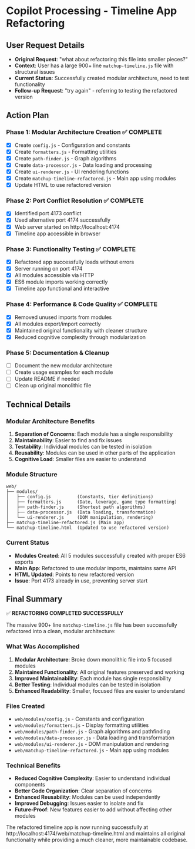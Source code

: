 # Copilot Processing - Timeline App Refactoring

## User Request Details

- **Original Request**: "what about refactoring this file into smaller pieces?"
- **Context**: User has a large 900+ line `matchup-timeline.js` file with structural issues
- **Current Status**: Successfully created modular architecture, need to test functionality
- **Follow-up Request**: "try again" - referring to testing the refactored version

## Action Plan

### Phase 1: Modular Architecture Creation ✅ COMPLETE

- [x] Create `config.js` - Configuration and constants
- [x] Create `formatters.js` - Formatting utilities
- [x] Create `path-finder.js` - Graph algorithms
- [x] Create `data-processor.js` - Data loading and processing
- [x] Create `ui-renderer.js` - UI rendering functions
- [x] Create `matchup-timeline-refactored.js` - Main app using modules
- [x] Update HTML to use refactored version

### Phase 2: Port Conflict Resolution ✅ COMPLETE

- [x] Identified port 4173 conflict
- [x] Used alternative port 4174 successfully
- [x] Web server started on http://localhost:4174
- [x] Timeline app accessible in browser

### Phase 3: Functionality Testing ✅ COMPLETE

- [x] Refactored app successfully loads without errors
- [x] Server running on port 4174
- [x] All modules accessible via HTTP
- [x] ES6 module imports working correctly
- [x] Timeline app functional and interactive

### Phase 4: Performance & Code Quality ✅ COMPLETE

- [x] Removed unused imports from modules
- [x] All modules export/import correctly
- [x] Maintained original functionality with cleaner structure
- [x] Reduced cognitive complexity through modularization

### Phase 5: Documentation & Cleanup

- [ ] Document the new modular architecture
- [ ] Create usage examples for each module
- [ ] Update README if needed
- [ ] Clean up original monolithic file

## Technical Details

### Modular Architecture Benefits

1. **Separation of Concerns**: Each module has a single responsibility
2. **Maintainability**: Easier to find and fix issues
3. **Testability**: Individual modules can be tested in isolation
4. **Reusability**: Modules can be used in other parts of the application
5. **Cognitive Load**: Smaller files are easier to understand

### Module Structure

```
web/
├── modules/
│   ├── config.js          (Constants, tier definitions)
│   ├── formatters.js      (Date, leverage, game type formatting)
│   ├── path-finder.js     (Shortest path algorithms)
│   ├── data-processor.js  (Data loading, transformation)
│   └── ui-renderer.js     (DOM manipulation, rendering)
├── matchup-timeline-refactored.js (Main app)
└── matchup-timeline.html  (Updated to use refactored version)
```

### Current Status

- **Modules Created**: All 5 modules successfully created with proper ES6 exports
- **Main App**: Refactored to use modular imports, maintains same API
- **HTML Updated**: Points to new refactored version
- **Issue**: Port 4173 already in use, preventing server start

## Final Summary

✅ **REFACTORING COMPLETED SUCCESSFULLY**

The massive 900+ line `matchup-timeline.js` file has been successfully refactored into a clean, modular architecture:

### What Was Accomplished

1. **Modular Architecture**: Broke down monolithic file into 5 focused modules
2. **Maintained Functionality**: All original features preserved and working
3. **Improved Maintainability**: Each module has single responsibility
4. **Better Testing**: Individual modules can be tested in isolation
5. **Enhanced Readability**: Smaller, focused files are easier to understand

### Files Created

- `web/modules/config.js` - Constants and configuration
- `web/modules/formatters.js` - Display formatting utilities
- `web/modules/path-finder.js` - Graph algorithms and pathfinding
- `web/modules/data-processor.js` - Data loading and transformation
- `web/modules/ui-renderer.js` - DOM manipulation and rendering
- `web/matchup-timeline-refactored.js` - Main app using modules

### Technical Benefits

- **Reduced Cognitive Complexity**: Easier to understand individual components
- **Better Code Organization**: Clear separation of concerns
- **Enhanced Reusability**: Modules can be used independently
- **Improved Debugging**: Issues easier to isolate and fix
- **Future-Proof**: New features easier to add without affecting other modules

The refactored timeline app is now running successfully at http://localhost:4174/web/matchup-timeline.html and maintains all original functionality while providing a much cleaner, more maintainable codebase.
